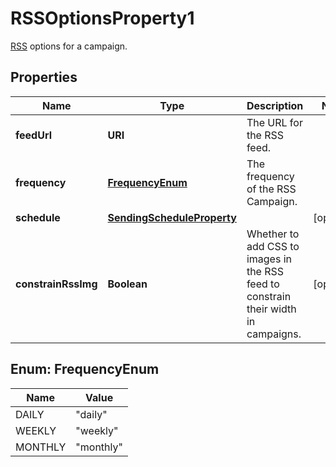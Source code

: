 

# RSSOptionsProperty1

[RSS](https://mailchimp.com/help/share-your-blog-posts-with-mailchimp/) options for a campaign.

## Properties

| Name | Type | Description | Notes |
|------------ | ------------- | ------------- | -------------|
|**feedUrl** | **URI** | The URL for the RSS feed. |  |
|**frequency** | [**FrequencyEnum**](#FrequencyEnum) | The frequency of the RSS Campaign. |  |
|**schedule** | [**SendingScheduleProperty**](SendingScheduleProperty.md) |  |  [optional] |
|**constrainRssImg** | **Boolean** | Whether to add CSS to images in the RSS feed to constrain their width in campaigns. |  [optional] |



## Enum: FrequencyEnum

| Name | Value |
|---- | -----|
| DAILY | &quot;daily&quot; |
| WEEKLY | &quot;weekly&quot; |
| MONTHLY | &quot;monthly&quot; |



